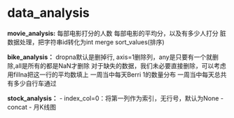 # data_analysis

**movie_analysis:**
	每部电影打分的人数
	每部电影的平均分，以及有多少人打分
	脏数据处理，把字符串id转化为int
	merge
	sort_values(排序)
	
**bike_analysis：**
	dropna默认是删掉行, axis=1删除列，any是只要有一个就删除,all是所有的都是NaN才删除
	对于缺失的数据，我们未必要直接删除，可以考虑用fillna把这一行的平均数填上
	一周当中每天Berri 1的数量分布
	一周当中每天总共有多少自行车通过
	
**stock_analysis：**
	- index_col=0：将第一列作为索引，无行号，默认为None
	- concat
	- 月K线图

